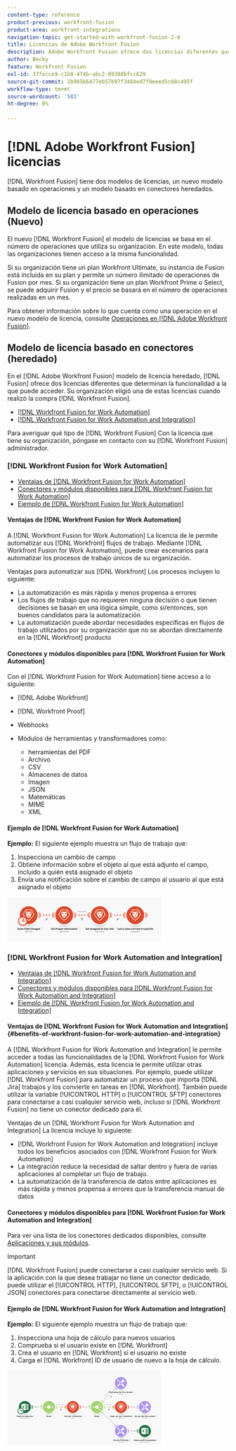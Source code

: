 ```yaml
---
content-type: reference
product-previous: workfront-fusion
product-area: workfront-integrations
navigation-topic: get-started-with-workfront-fusion-2-0
title: Licencias de Adobe Workfront Fusion
description: Adobe Workfront Fusion ofrece dos licencias diferentes que determinan la funcionalidad a la que puede acceder. Su organización eligió una de estas licencias al adquirir Workfront Fusion.
author: Becky
feature: Workfront Fusion
exl-id: 37fecce9-c1b8-474b-abc2-09398bfcc629
source-git-commit: 1b90566477eb57b97f3484ed7f0eeed5c88c495f
workflow-type: tm+mt
source-wordcount: '583'
ht-degree: 0%

---
```


# [!DNL Adobe Workfront Fusion] licencias

[!DNL Workfront Fusion] tiene dos modelos de licencias, un nuevo modelo basado en operaciones y un modelo basado en conectores heredados.

## Modelo de licencia basado en operaciones (Nuevo)

El nuevo [!DNL Workfront Fusion] el modelo de licencias se basa en el número de operaciones que utiliza su organización. En este modelo, todas las organizaciones tienen acceso a la misma funcionalidad.

Si su organización tiene un plan Workfront Ultimate, su instancia de Fusion está incluida en su plan y permite un número ilimitado de operaciones de Fusion por mes. Si su organización tiene un plan Workfront Prime o Select, se puede adquirir Fusion y el precio se basará en el número de operaciones realizadas en un mes.

Para obtener información sobre lo que cuenta como una operación en el nuevo modelo de licencia, consulte [Operaciones en [!DNL Adobe Workfront Fusion]](/help/quicksilver/workfront-fusion/get-started/operations-in-workfront-fusion.md).

## Modelo de licencia basado en conectores (heredado)

En el [!DNL Adobe Workfront Fusion] modelo de licencia heredado, [!DNL Fusion] ofrece dos licencias diferentes que determinan la funcionalidad a la que puede acceder. Su organización eligió una de estas licencias cuando realizó la compra [!DNL Workfront Fusion].

* [[!DNL Workfront Fusion for Work Automation]](#workfront-fusion-for-work-automation)
* [[!DNL Workfront Fusion for Work Automation and Integration]](#workfront-fusion-for-work-automation-and-integration)

Para averiguar qué tipo de [!DNL Workfront Fusion] Con la licencia que tiene su organización, póngase en contacto con su [!DNL Workfront Fusion] administrador.

### [!DNL Workfront Fusion for Work Automation]

* [Ventajas de [!DNL Workfront Fusion for Work Automation]](#benefits-of-workfront-fusion-for-work-automation)
* [Conectores y módulos disponibles para [!DNL Workfront Fusion for Work Automation]](#connectors-and-modules-available-for-workfront-fusion-for-work-automation)
* [Ejemplo de [!DNL Workfront Fusion for Work Automation]](#example-of-workfront-fusion-for-work-automation)

#### Ventajas de [!DNL Workfront Fusion for Work Automation]

A [!DNL Workfront Fusion for Work Automation] La licencia de le permite automatizar sus [!DNL Workfront] flujos de trabajo. Mediante [!DNL Workfront Fusion for Work Automation], puede crear escenarios para automatizar los procesos de trabajo únicos de su organización.

Ventajas para automatizar sus [!DNL Workfront] Los procesos incluyen lo siguiente:

* La automatización es más rápida y menos propensa a errores
* Los flujos de trabajo que no requieren ninguna decisión o que tienen decisiones se basan en una lógica simple, como si/entonces, son buenos candidatos para la automatización
* La automatización puede abordar necesidades específicas en flujos de trabajo utilizados por su organización que no se abordan directamente en la [!DNL Workfront] producto

#### Conectores y módulos disponibles para [!DNL Workfront Fusion for Work Automation]

Con el [!DNL Workfront Fusion for Work Automation] tiene acceso a lo siguiente:

* [!DNL Adobe Workfront]
* [!DNL Workfront Proof]
* Webhooks
* Módulos de herramientas y transformadores como:

   * herramientas del PDF
   * Archivo
   * CSV
   * Almacenes de datos
   * Imagen
   * JSON
   * Matemáticas
   * MIME
   * XML

#### Ejemplo de [!DNL Workfront Fusion for Work Automation]

**Ejemplo:** El siguiente ejemplo muestra un flujo de trabajo que:

1. Inspecciona un cambio de campo
1. Obtiene información sobre el objeto al que está adjunto el campo, incluido a quién está asignado el objeto
1. Envía una notificación sobre el cambio de campo al usuario al que está asignado el objeto

![](assets/fusion-template-example-350x102.png)

### [!DNL Workfront Fusion for Work Automation and Integration]

* [Ventajas de [!DNL Workfront Fusion for Work Automation and Integration]](#benefits-of-workfront-fusion-for-work-automation-and-integration)
* [Conectores y módulos disponibles para [!DNL Workfront Fusion for Work Automation and Integration]](#connectors-and-modules-available-for-workfront-fusion-for-work-automation-and-integration)
* [Ejemplo de [!DNL Workfront Fusion for Work Automation and Integration]](#example-of-workfront-fusion-for-work-automation-and-integration)

#### Ventajas de [!DNL Workfront Fusion for Work Automation and Integration] {#benefits-of-workfront-fusion-for-work-automation-and-integration}

A [!DNL Workfront Fusion for Work Automation and Integration] le permite acceder a todas las funcionalidades de la [!DNL Workfront Fusion for Work Automation] licencia. Además, esta licencia le permite utilizar otras aplicaciones y servicios en sus situaciones. Por ejemplo, puede utilizar [!DNL Workfront Fusion] para automatizar un proceso que importa [!DNL Jira] trabajos y los convierte en tareas en [!DNL Workfront]. También puede utilizar la variable [!UICONTROL HTTP] o [!UICONTROL SFTP] conectores para conectarse a casi cualquier servicio web, incluso si [!DNL Workfront Fusion] no tiene un conector dedicado para él.

Ventajas de un [!DNL Workfront Fusion for Work Automation and Integration] La licencia incluye lo siguiente:

* [!DNL Workfront Fusion for Work Automation and Integration] incluye todos los beneficios asociados con [!DNL Workfront Fusion for Work Automation]
* La integración reduce la necesidad de saltar dentro y fuera de varias aplicaciones al completar un flujo de trabajo.
* La automatización de la transferencia de datos entre aplicaciones es más rápida y menos propensa a errores que la transferencia manual de datos

#### Conectores y módulos disponibles para [!DNL Workfront Fusion for Work Automation and Integration]

Para ver una lista de los conectores dedicados disponibles, consulte [Aplicaciones y sus módulos](../../workfront-fusion/apps-and-their-modules/apps-and-their-modules.md).

>[!IMPORTANT]
>
>[!DNL Workfront Fusion] puede conectarse a casi cualquier servicio web. Si la aplicación con la que desea trabajar no tiene un conector dedicado, puede utilizar el [!UICONTROL HTTP], [!UICONTROL SFTP], o [!UICONTROL JSON] conectores para conectarse directamente al servicio web.

#### Ejemplo de [!DNL Workfront Fusion for Work Automation and Integration]

**Ejemplo:** El siguiente ejemplo muestra un flujo de trabajo que:

1. Inspecciona una hoja de cálculo para nuevos usuarios
1. Comprueba si el usuario existe en [!DNL Workfront]
1. Crea el usuario en [!DNL Workfront] si el usuario no existe
1. Carga el [!DNL Workfront] ID de usuario de nuevo a la hoja de cálculo.

![](assets/fusion-integration-example--350x171.png)
